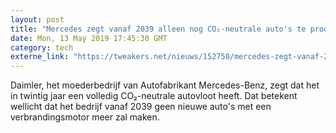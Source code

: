 ```yaml
---
layout: post
title: "Mercedes zegt vanaf 2039 alleen nog CO₂-neutrale auto's te produceren"
date: Mon, 13 May 2019 17:45:30 GMT
category: tech
externe_link: "https://tweakers.net/nieuws/152750/mercedes-zegt-vanaf-2039-alleen-nog-co-neutrale-autos-te-produceren.html"
---
```


Daimler, het moederbedrijf van Autofabrikant Mercedes-Benz, zegt dat het in twintig jaar een volledig CO₂-neutrale autovloot heeft. Dat betekent wellicht dat het bedrijf vanaf 2039 geen nieuwe auto's met een verbrandingsmotor meer zal maken.<img src="http://feeds.feedburner.com/~r/tweakers/mixed/~4/fhivPQya_MU" height="1" width="1" alt=""/>
